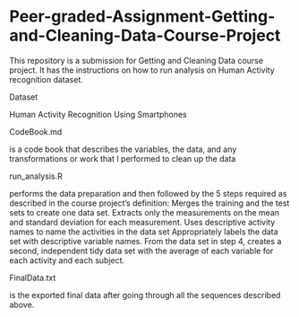 # Peer-graded-Assignment-Getting-and-Cleaning-Data-Course-Project


This repository is a submission for Getting and Cleaning Data course project. It has the instructions on how to run analysis on Human Activity recognition dataset.


Dataset

Human Activity Recognition Using Smartphones



CodeBook.md 

is a code book that describes the variables, the data, and any transformations or work that I performed to clean up the data

run_analysis.R 

performs the data preparation and then followed by the 5 steps 
required as described in the course project’s definition:
Merges the training and the test sets to create one data set.
Extracts only the measurements on the mean and standard deviation for each measurement.
Uses descriptive activity names to name the activities in the data set
Appropriately labels the data set with descriptive variable names.
From the data set in step 4, creates a second, independent tidy data set with the average of each variable for each activity and each subject.

FinalData.txt 

is the exported final data after going through all the sequences described above.
